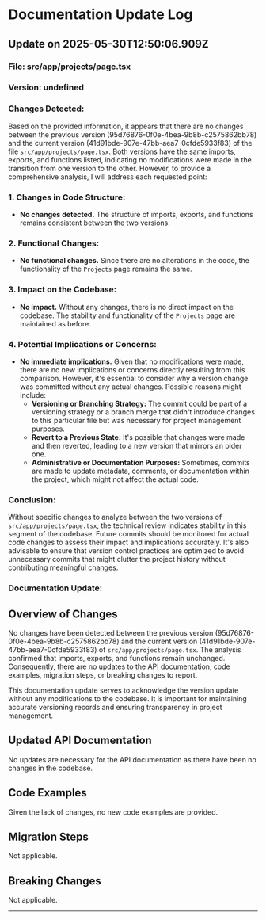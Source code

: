 # Documentation Update Log

## Update on 2025-05-30T12:50:06.909Z

### File: src/app/projects/page.tsx
### Version: undefined

### Changes Detected:
Based on the provided information, it appears that there are no changes between the previous version (95d76876-0f0e-4bea-9b8b-c2575862bb78) and the current version (41d91bde-907e-47bb-aea7-0cfde5933f83) of the file `src/app/projects/page.tsx`. Both versions have the same imports, exports, and functions listed, indicating no modifications were made in the transition from one version to the other. However, to provide a comprehensive analysis, I will address each requested point:

### 1. Changes in Code Structure:
- **No changes detected.** The structure of imports, exports, and functions remains consistent between the two versions.

### 2. Functional Changes:
- **No functional changes.** Since there are no alterations in the code, the functionality of the `Projects` page remains the same.

### 3. Impact on the Codebase:
- **No impact.** Without any changes, there is no direct impact on the codebase. The stability and functionality of the `Projects` page are maintained as before.

### 4. Potential Implications or Concerns:
- **No immediate implications.** Given that no modifications were made, there are no new implications or concerns directly resulting from this comparison. However, it's essential to consider why a version change was committed without any actual changes. Possible reasons might include:
  - **Versioning or Branching Strategy:** The commit could be part of a versioning strategy or a branch merge that didn't introduce changes to this particular file but was necessary for project management purposes.
  - **Revert to a Previous State:** It's possible that changes were made and then reverted, leading to a new version that mirrors an older one.
  - **Administrative or Documentation Purposes:** Sometimes, commits are made to update metadata, comments, or documentation within the project, which might not affect the actual code.

### Conclusion:
Without specific changes to analyze between the two versions of `src/app/projects/page.tsx`, the technical review indicates stability in this segment of the codebase. Future commits should be monitored for actual code changes to assess their impact and implications accurately. It's also advisable to ensure that version control practices are optimized to avoid unnecessary commits that might clutter the project history without contributing meaningful changes.

### Documentation Update:
## Overview of Changes

No changes have been detected between the previous version (95d76876-0f0e-4bea-9b8b-c2575862bb78) and the current version (41d91bde-907e-47bb-aea7-0cfde5933f83) of `src/app/projects/page.tsx`. The analysis confirmed that imports, exports, and functions remain unchanged. Consequently, there are no updates to the API documentation, code examples, migration steps, or breaking changes to report.

This documentation update serves to acknowledge the version update without any modifications to the codebase. It is important for maintaining accurate versioning records and ensuring transparency in project management.

## Updated API Documentation

No updates are necessary for the API documentation as there have been no changes in the codebase.

## Code Examples

Given the lack of changes, no new code examples are provided.

## Migration Steps

Not applicable.

## Breaking Changes

Not applicable.

---
